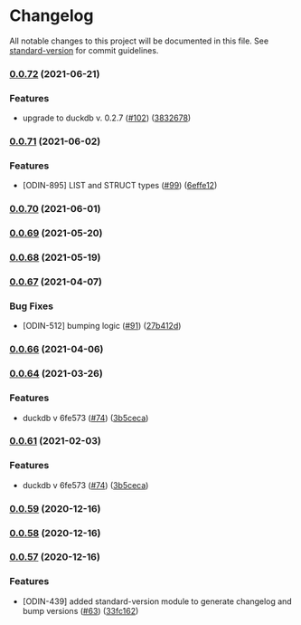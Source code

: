 # Changelog

All notable changes to this project will be documented in this file. See [standard-version](https://github.com/conventional-changelog/standard-version) for commit guidelines.

### [0.0.72](https://github.com/deepcrawl/node-duckdb/compare/v0.0.71...v0.0.72) (2021-06-21)


### Features

* upgrade to duckdb v. 0.2.7 ([#102](https://github.com/deepcrawl/node-duckdb/issues/102)) ([3832678](https://github.com/deepcrawl/node-duckdb/commit/38326781d75fb125da2a7f417903ac83148c991e))

### [0.0.71](https://github.com/deepcrawl/node-duckdb/compare/v0.0.70...v0.0.71) (2021-06-02)


### Features

* [ODIN-895] LIST and STRUCT types ([#99](https://github.com/deepcrawl/node-duckdb/issues/99)) ([6effe12](https://github.com/deepcrawl/node-duckdb/commit/6effe12e997298906bd6c176697b3dd29541cf69))

### [0.0.70](https://github.com/deepcrawl/node-duckdb/compare/v0.0.69...v0.0.70) (2021-06-01)

### [0.0.69](https://github.com/deepcrawl/node-duckdb/compare/v0.0.68...v0.0.69) (2021-05-20)

### [0.0.68](https://github.com/deepcrawl/node-duckdb/compare/v0.0.67...v0.0.68) (2021-05-19)

### [0.0.67](https://github.com/deepcrawl/node-duckdb/compare/v0.0.66...v0.0.67) (2021-04-07)


### Bug Fixes

* [ODIN-512] bumping logic ([#91](https://github.com/deepcrawl/node-duckdb/issues/91)) ([27b412d](https://github.com/deepcrawl/node-duckdb/commit/27b412d1967834f549261443bfd474a8d49297af))

### [0.0.66](https://github.com/deepcrawl/node-duckdb/compare/v0.0.64...v0.0.66) (2021-04-06)

### [0.0.64](https://github.com/deepcrawl/node-duckdb/compare/v0.0.61...v0.0.64) (2021-03-26)


### Features

* duckdb v  6fe573 ([#74](https://github.com/deepcrawl/node-duckdb/issues/74)) ([3b5ceca](https://github.com/deepcrawl/node-duckdb/commit/3b5cecad3fc5b692ca13c35cb4b76d5440604810))

### [0.0.61](https://github.com/deepcrawl/node-duckdb/compare/v0.0.59...v0.0.61) (2021-02-03)


### Features

* duckdb v  6fe573 ([#74](https://github.com/deepcrawl/node-duckdb/issues/74)) ([3b5ceca](https://github.com/deepcrawl/node-duckdb/commit/3b5cecad3fc5b692ca13c35cb4b76d5440604810))

### [0.0.59](https://github.com/deepcrawl/node-duckdb/compare/v0.0.58...v0.0.59) (2020-12-16)

### [0.0.58](https://github.com/deepcrawl/node-duckdb/compare/v0.0.57...v0.0.58) (2020-12-16)

### [0.0.57](https://github.com/deepcrawl/node-duckdb/compare/v0.0.56...v0.0.57) (2020-12-16)


### Features

* [ODIN-439] added standard-version module to generate changelog and bump versions ([#63](https://github.com/deepcrawl/node-duckdb/issues/63)) ([33fc162](https://github.com/deepcrawl/node-duckdb/commit/33fc1627f1906b500ad671d83770f1b5bc4c96a6))
